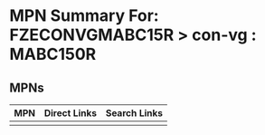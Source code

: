 



# MPN Summary For: FZECONVGMABC15R > con-vg : MABC150R

## MPNs
  

|MPN|Direct Links|Search Links|
| :--- | :--- | :--- |
||||
